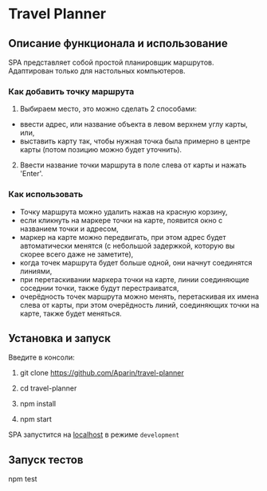 # Travel Planner

## Описание функционала и использование
SPA представляет собой простой планировщик маршрутов. Адаптирован только для настольных компьютеров.

### Как добавить точку маршрута

1. Выбираем место, это можно сделать 2 способами:
- ввести адрес, или название объекта в левом верхнем углу карты, или,
- выставить карту так, чтобы нужная точка была примерно в центре карты (потом позицию можно будет уточнить).

2. Ввести название точки маршрута в поле слева от карты и нажать 'Enter'.

### Как использовать

- Точку маршрута можно удалить нажав на красную корзину,
- если кликнуть на маркере точки на карте, появится окно с названием точки и адресом,
- маркер на карте можно передвигать, при этом адрес будет автоматически менятся (с небольшой задержкой, которую вы скорее всего даже не заметите),
- когда точек маршрута будет больше одной, они начнут соединятся линиями,
- при перетаскивании маркера точки на карте, линии соединяющие соседнии точки, также будут перестраиватся,
- очерёдность точек маршрута можно менять, перетаскивая их имена слева от карты, при этом очерёдность линий, соединяющих точки на карте, также будет меняться.

## Установка и запуск

Введите в консоли:

1. git clone https://github.com/Aparin/travel-planner

2. cd travel-planner

3. npm install

4. npm start

SPA запустится на [localhost](http://localhost:3000/) в режиме `development`

## Запуск тестов

npm test